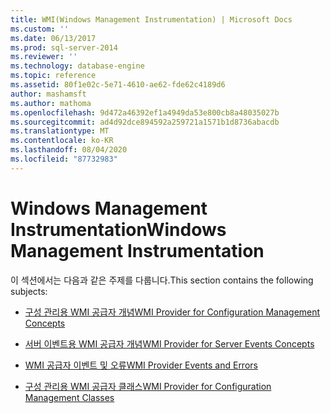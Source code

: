 ```yaml
---
title: WMI(Windows Management Instrumentation) | Microsoft Docs
ms.custom: ''
ms.date: 06/13/2017
ms.prod: sql-server-2014
ms.reviewer: ''
ms.technology: database-engine
ms.topic: reference
ms.assetid: 80f1e02c-5e71-4610-ae62-fde62c4189d6
author: mashamsft
ms.author: mathoma
ms.openlocfilehash: 9d472a46392ef1a4949da53e800cb8a48035027b
ms.sourcegitcommit: ad4d92dce894592a259721a1571b1d8736abacdb
ms.translationtype: MT
ms.contentlocale: ko-KR
ms.lasthandoff: 08/04/2020
ms.locfileid: "87732983"
---
```

# <a name="windows-management-instrumentation"></a><span data-ttu-id="b81fb-102">Windows Management Instrumentation</span><span class="sxs-lookup"><span data-stu-id="b81fb-102">Windows Management Instrumentation</span></span>
  <span data-ttu-id="b81fb-103">이 섹션에서는 다음과 같은 주제를 다룹니다.</span><span class="sxs-lookup"><span data-stu-id="b81fb-103">This section contains the following subjects:</span></span>  
  
-   [<span data-ttu-id="b81fb-104">구성 관리용 WMI 공급자 개념</span><span class="sxs-lookup"><span data-stu-id="b81fb-104">WMI Provider for Configuration Management Concepts</span></span>](../../relational-databases/wmi-provider-configuration/wmi-provider-for-configuration-management.md)  
  
-   [<span data-ttu-id="b81fb-105">서버 이벤트용 WMI 공급자 개념</span><span class="sxs-lookup"><span data-stu-id="b81fb-105">WMI Provider for Server Events Concepts</span></span>](../../relational-databases/wmi-provider-server-events/wmi-provider-for-server-events-concepts.md)  
  
-   [<span data-ttu-id="b81fb-106">WMI 공급자 이벤트 및 오류</span><span class="sxs-lookup"><span data-stu-id="b81fb-106">WMI Provider Events and Errors</span></span>](../../relational-databases/native-client-ole-db-errors/errors.md)  
  
-   [<span data-ttu-id="b81fb-107">구성 관리용 WMI 공급자 클래스</span><span class="sxs-lookup"><span data-stu-id="b81fb-107">WMI Provider for Configuration Management Classes</span></span>](../../relational-databases/wmi-provider-configuration-classes/wmi-provider-for-configuration-management-classes.md)  
  
  
